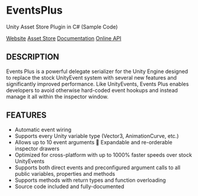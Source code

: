 # EventsPlus
Unity Asset Store Plugin in C# (Sample Code)

[Website](www.eventsplus.com)
[Asset Store](https://assetstore.unity.com/packages/tools/utilities/events-plus-88827)
[Documentation](http://www.eventsplusplugin.com/Documentation.pdf)
[Online API](http://www.eventsplusplugin.com/API/)

## DESCRIPTION
Events Plus is a powerful delegate serializer for the Unity Engine designed to replace the stock UnityEvent system with several new features and significantly improved performance. Like UnityEvents, Events Plus enables developers to avoid otherwise hard-coded event hookups and instead manage it all within the inspector window.

## FEATURES
- Automatic event wiring
- Supports every Unity variable type (Vector3, AnimationCurve, etc.)
- Allows up to 10 event arguments  Expandable and re-orderable inspector drawers
- Optimized for cross-platform with up to 1000% faster speeds over stock UnityEvents
- Supports both direct events and preconfigured argument calls to all public variables, properties and methods
- Supports methods with return types and function overloading
- Source code included and fully-documented
